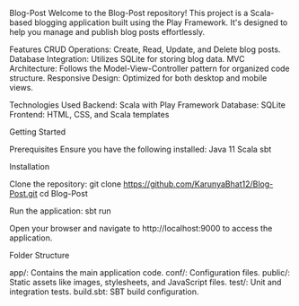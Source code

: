 
Blog-Post
Welcome to the Blog-Post repository! This project is a Scala-based blogging application built using the Play Framework. It's designed to help you manage and publish blog posts effortlessly.

Features
CRUD Operations: Create, Read, Update, and Delete blog posts.
Database Integration: Utilizes SQLite for storing blog data.
MVC Architecture: Follows the Model-View-Controller pattern for organized code structure.
Responsive Design: Optimized for both desktop and mobile views.

Technologies Used
Backend: Scala with Play Framework
Database: SQLite
Frontend: HTML, CSS, and Scala templates

Getting Started

Prerequisites
Ensure you have the following installed:
Java 11
Scala
sbt

Installation

Clone the repository:
git clone https://github.com/KarunyaBhat12/Blog-Post.git
cd Blog-Post

Run the application:
sbt run

Open your browser and navigate to http://localhost:9000
 to access the application.

Folder Structure

app/: Contains the main application code.
conf/: Configuration files.
public/: Static assets like images, stylesheets, and JavaScript files.
test/: Unit and integration tests.
build.sbt: SBT build configuration.



